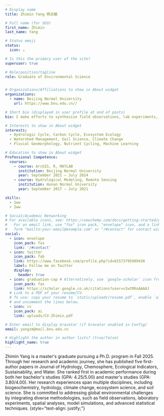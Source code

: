 ```yaml
---
# Display name
title: Zhimin Yang 杨志敏

# Full name (for SEO)
first_name: Zhimin
last_name: Yang

# Status emoji
status:
  icon: ☕️

# Is this the primary user of the site?
superuser: true

# Role/position/tagline
role: Graduate of Environmental Science


# Organizations/Affiliations to show in About widget
organizations:
  - name: Beijing Normal University
    url: https://www.bnu.edu.cn//

# Short bio (displayed in user profile at end of posts)
bio: I make efforts to synthesize field observations, lab experiments, model simulations, machine-learning, and other statistical approaches to understand global environmental issues.

# Interests to show in About widget
interests:
  - Hydrologic Cycle, Carbon Cycle, Ecosystem Ecology
  - Watershed Management, Soil Science, Climate Change
  - Fluvial Geomorphology, Nutrient Cycling, Machine Learning

# Education to show in About widget
Professional Competence:
  courses:
    - course: ArcGIS, R, MATLAB
      institution: Beijing Normal University
      year: September 2021 – July 2024
    - course: Hydrological Modeling, Remote Sensing
      institution: Hunan Normal University
      year: September 2017 – July 2021

skills: 
  - 1ww
  - 2ww

# Social/Academic Networking
# For available icons, see: https://wowchemy.com/docs/getting-started/page-builder/#icons
#   For an email link, use "fas" icon pack, "envelope" icon, and a link in the
#   form "mailto:your-email@example.com" or "/#contact" for contact widget.
social:
  - icon: envelope
    icon_pack: fas
    link: '/#contact'
  - icon: twitter
    icon_pack: fab
    link: https://www.facebook.com/profile.php?id=61573795989438
    label: Follow me on Twitter
    display:
      header: true
  - icon: graduation-cap # Alternatively, use `google-scholar` icon from `ai` icon pack
    icon_pack: fas
    link: https://scholar.google.co.uk/citations?user=sIwtMXoAAAAJ
  # Link to a PDF of your resume/CV.
  # To use: copy your resume to `static/uploads/resume.pdf`, enable `ai` icons in `params.yaml`,
  # and uncomment the lines below.
  - icon: cv
    icon_pack: ai
    link: uploads/CV-Zhimin.pdf

# Enter email to display Gravatar (if Gravatar enabled in Config)
email: yangzm@mail.bnu.edu.cn

# Highlight the author in author lists? (true/false)
highlight_name: true
---
```



Zhimin Yang is a master's graduate pursuing a Ph.D. program in Fall 2025. Through her research and academic journey, she has published five first-author papers in Journal of Hydrology, Chemosphere, Ecological Indicators, Sustainability, and Water. She ranked first in academic performance during both her bachelor's studies (GPA: 4.25/5.00) and master's studies (GPA: 3.80/4.00). Her research experiences span multiple disciplines, including biogeochemistry, hydrology, climate change, ecosystem science, and soil science. She is committed to addressing global environmental challenges by integrating diverse methodologies, such as field observations, laboratory experiments, spatial analyses, model simulations, and advanced statistical techniques.
{style="text-align: justify;"}

